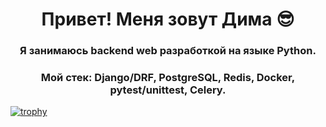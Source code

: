 <h1 align="center">Привет! Меня зовут Дима 😎 </h1>

<h3 align="center">Я занимаюсь backend web разработкой на языке Python.</h3>

<h3 align="center">Мой стек: Django/DRF, PostgreSQL, Redis, Docker, pytest/unittest, Celery.</h3>

[![trophy](https://github-profile-trophy.vercel.app/?username=ryo-ma&theme=onedark)](https://github.com/ryo-ma/github-profile-trophy)
